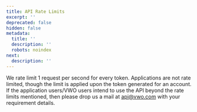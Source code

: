 ```yaml
---
title: API Rate Limits
excerpt: ''
deprecated: false
hidden: false
metadata:
  title: ''
  description: ''
  robots: noindex
next:
  description: ''
---
```

We rate limit 1 request per second for every token. Applications are not rate limited, though the limit is applied upon the token generated for an account. If the application users/VWO users intend to use the API beyond the rate limits mentioned, then please drop us a mail at [api@vwo.com](mailto:api@vwo.com) with your requirement details.
